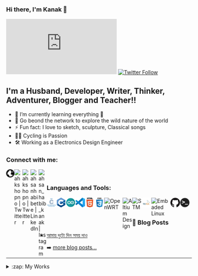 ### Hi there, I'm Kanak 👋

[![Website](https://img.shields.io/website?label=itsahsan.me&style=for-the-badge&url=https%3A%2F%2itsahsan.me)](https://itsahsan.me/)
[![Twitter Follow](https://img.shields.io/twitter/follow/ahkshopno?color=1DA1F2&logo=twitter&style=for-the-badge)](https://twitter.com/intent/follow?original_referer=https%3A%2F%2Fgithub.com%2FcodeSTACKr&screen_name=ahkshopno)

## I'm a Husband, Developer, Writer, Thinker, Adventurer, Blogger and Teacher!!

- 🌱 I’m currently learning everything 🤣
- 🧳 Go beond the network to explore the wild nature of the world
- ⚡ Fun fact: I love to sketch, sculpture, Classical songs
- 🚴‍♂️ Cycling is Passion
- 🛠 Working as a Electronics Design Engineer


### Connect with me:

[<img align="left" alt="itsahsan.m" width="22px" src="https://raw.githubusercontent.com/iconic/open-iconic/master/svg/globe.svg" />][website]
[<img align="left" alt="ahkshopno | Twitter" width="22px" src="https://cdn.jsdelivr.net/npm/simple-icons@v3/icons/facebook.svg" />][facebook]
[<img align="left" alt="ahkshopno | Twitter" width="22px" src="https://cdn.jsdelivr.net/npm/simple-icons@v3/icons/twitter.svg" />][twitter]
[<img align="left" alt="ahsanhabibete | LinkedIn" width="22px" src="https://cdn.jsdelivr.net/npm/simple-icons@v3/icons/linkedin.svg" />][linkedin]
[<img align="left" alt="ahsan_habib_kanak | Instagram" width="22px" src="https://cdn.jsdelivr.net/npm/simple-icons@v3/icons/instagram.svg" />][instagram]

<br />

### Languages and Tools:
<img align="left" alt="C" width="26px" src="https://raw.githubusercontent.com/github/explore/80688e429a7d4ef2fca1e82350fe8e3517d3494d/topics/c/c.png" />
<img align="left" alt="C++" width="26px" src="https://raw.githubusercontent.com/github/explore/80688e429a7d4ef2fca1e82350fe8e3517d3494d/topics/cpp/cpp.png" />
<img align="left" alt="arduino" width="26px" src="https://raw.githubusercontent.com/github/explore/80688e429a7d4ef2fca1e82350fe8e3517d3494d/topics/arduino/arduino.png" />
<img align="left" alt="Visual Studio Code" width="26px" src="https://raw.githubusercontent.com/github/explore/80688e429a7d4ef2fca1e82350fe8e3517d3494d/topics/visual-studio-code/visual-studio-code.png" />
<img align="left" alt="HTML5" width="26px" src="https://raw.githubusercontent.com/github/explore/80688e429a7d4ef2fca1e82350fe8e3517d3494d/topics/html/html.png" />
<img align="left" alt="CSS3" width="26px" src="https://raw.githubusercontent.com/github/explore/80688e429a7d4ef2fca1e82350fe8e3517d3494d/topics/css/css.png" />
<img align="left" alt="OpenWRT" width="50px" src="https://openwrt.org/_media/logo.png" />
<img align="left" alt="Altium Design" width ="26" src="https://www.altium.com/altium-designer/themes/custom/altium/dist/images/logo-ad-black.svg" />
<img align="left" alt="STM" width ="26" src="https://scontent.fdac7-1.fna.fbcdn.net/v/t1.6435-9/87016532_3786202961420059_3996305311869698048_n.png?_nc_cat=106&ccb=1-5&_nc_sid=09cbfe&_nc_eui2=AeEuZUiJNH0eeuNcR8xGOZoh_SYgZLnU7xf9JiBkudTvF_4pBXwLW9-IhWqypE2acBpsxRtRTtChmLtK4VAYFrMW&_nc_ohc=zF0hUhspPmcAX-nZE-F&tn=MRs76nctjw21YztP&_nc_ht=scontent.fdac7-1.fna&oh=0060868cf24c10a4d65be8a60aebff2f&oe=61680B26" />
<img align="left" alt="MySQL" width="26px" src="https://raw.githubusercontent.com/github/explore/80688e429a7d4ef2fca1e82350fe8e3517d3494d/topics/mysql/mysql.png" />
<img align="left" alt="Embaded Linux" width="52px" src="https://www.bytesatwork.io/wp-content/uploads/2019/04/Embedded-Linux.png" />

<img align="left" alt="GitHub" width="26px" src="https://raw.githubusercontent.com/github/explore/78df643247d429f6cc873026c0622819ad797942/topics/github/github.png" />
<img align="left" alt="Terminal" width="26px" src="https://raw.githubusercontent.com/github/explore/80688e429a7d4ef2fca1e82350fe8e3517d3494d/topics/terminal/terminal.png" />

<br />
<br />



### 📕 Blog Posts

<!-- BLOG-POST-LIST:START -->
- [আমায় দুটো দিন সময় দাও](https://www.somewhereinblog.net/blog/ahkshopno/30107291)

<!-- BLOG-POST-LIST:END -->

➡️ [more blog posts...](https://itsahsan.me)

---

<details>
  <summary>:zap: My Works</summary>
  
<!--START_SECTION:activity-->
1. [Wireless (Ultrasonic) Power Transfer (Long Range)](https://itsahsan.me/portfolio-item-03.html) 
2. [LOW COST REFRASHABLE BRAILLE DISPLAY](https://itsahsan.me/portfolio-item-01.html)
3. [Indoor blind Navigation](https://itsahsan.me/portfolio-item-09.html)
4. [MY PENCIL SKETCH](https://itsahsan.me/portfolio/images/sktch%20photo/Sketch/1.jpg)
5. [WHAT I SEE THROUGH MY CAMERA LENS](https://itsahsan.me/portfolio/images/sktch%20photo/photography/1.jpg) 
  <br> [Catch more at -> itsahsan.me](https://itsahsan.me/#/portfolio)
<!--END_SECTION:activity-->

</details>



[website]: https://itsahsan.me
[facebook]: http://facebook.com/ahkshopno
[course]: http://vsCodeHero.com
[twitter]: https://twitter.com/ahkshopno
[youtube]: https://youtube.com/codeSTACKr
[instagram]: https://instagram.com/ahsan_habib_kanak
[linkedin]: https://linkedin.com/in/ahsanhabibete/
[myprofoliyo]:https://itsahsan.me/#/portfolio
